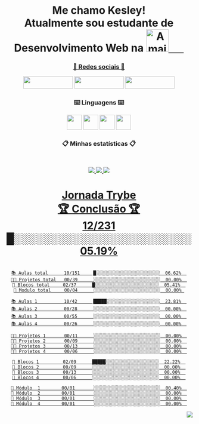  <div align = "center">

# Me chamo Kesley!<br> Atualmente sou estudante de Desenvolvimento Web na <a href="https://www.betrybe.com/"><img height="60em" src="https://i.imgur.com/Yp2a7wO.gif" align="bottom"  title="A maior escola de programação do Brasil" align="bottom"/>⠀⠀
### :iphone: Redes sociais :iphone: 
  <a href= "https://www.linkedin.com/in/kesleymuniz/" target="_blank" rel="noopener"><img src="https://img.shields.io/badge/LinkedIn-0077B5?style=for-the-badge&logo=linkedin&logoColor=white" width="133px" height="33" /></a>
  <a href= "https://www.instagram.com/kgm.raw/" target="_black"><img src="https://img.shields.io/badge/Instagram-E4405F?style=for-the-badge&logo=instagram&logoColor=white" width="133px" height="33" target="_black"/></a>
  <a href= "mailto:contato.kgmstudios@hotmail.com?subject=Hello%20again" target="_black"><img src="https://img.shields.io/badge/Gmail-D14836?style=for-the-badge&logo=gmail&logoColor=white" width="133px" height="33" target="_black"/></a> 
 
 ### :keyboard: Linguagens :keyboard:
 
  <img src="https://cdn.jsdelivr.net/gh/devicons/devicon/icons/javascript/javascript-original.svg" width="px" height="40px"/> <img src="https://cdn.jsdelivr.net/gh/devicons/devicon/icons/css3/css3-original-wordmark.svg"  width="40px" height="40px"/> <img src="https://cdn.jsdelivr.net/gh/devicons/devicon/icons/html5/html5-original-wordmark.svg" width="40px" height="40px"/> <img src="https://cdn.jsdelivr.net/gh/devicons/devicon/icons/react/react-original-wordmark.svg" width="40px" height="40px"/>

 
 ### :clipboard: Minhas estatísticas :clipboard:
&nbsp;
<p align="center">
    <a href="https://github.com/KesleyMuniz/">
        <img src="https://github-readme-stats.vercel.app/api?username=KesleyMuniz&hide=issues,prs&count_private=true&show_owner=true&show_icons=true&bg_color=0d1117&title_color=ffffff&text_color=ffffff&icon_color=db1cff&hide_border=true/" />
    </a>
    <a href="https://github.com/KesleyMuniz/">
        <img src="https://github-readme-stats.vercel.app/api/top-langs/?username=KesleyMuniz&layout=compact&count_private=true&langs_count=8&card_width=445&bg_color=0d1117&title_color=ffffff&text_color=ffffff&icon_color=db1cff&hide_border=true/" />
    </a>
    <a href="https://github.com/KesleyMuniz/">
        <img src="https://github-readme-streak-stats.herokuapp.com?user=KesleyMuniz&hide_border=true&background=0D1117&currStreakLabel=FFFFFF&sideLabels=FFFFFF&currStreakNum=FFFFFF&dates=FFFFFF&sideNums=FFFFFF&fire=db1cff&ring=db1cff&stroke=FFFFFFFF)](https://git.io/streak-stats" />
    
</p>
 
# Jornada Trybe <br> 🏆 Conclusão 🏆 <br> 12/231    █░░░░░░░░░░░░░░░░░░░░░░░░  05.19%
 
 
 ```text
 
 📚 Aulas total      10/151     █░░░░░░░░░░░░░░░░░░░░░░░░  06.62%  
 👨‍💻 Projetos total   00/39      ░░░░░░░░░░░░░░░░░░░░░░░░░  00.00%  
 🧱 Blocos total     02/37      █░░░░░░░░░░░░░░░░░░░░░░░░  05.41%  
 🤖 Modulo total     00/04      ░░░░░░░░░░░░░░░░░░░░░░░░░  00.00% 
 
 📚 Aulas 1          10/42      █████░░░░░░░░░░░░░░░░░░░░  23.81%  
 📚 Aulas 2          00/28      ░░░░░░░░░░░░░░░░░░░░░░░░░  00.00%  
 📚 Aulas 3          00/55      ░░░░░░░░░░░░░░░░░░░░░░░░░  00.00%  
 📚 Aulas 4          00/26      ░░░░░░░░░░░░░░░░░░░░░░░░░  00.00%  
 
 👨‍💻 Projetos 1       00/11      ░░░░░░░░░░░░░░░░░░░░░░░░░  00.00%  
 👨‍💻 Projetos 2       00/09      ░░░░░░░░░░░░░░░░░░░░░░░░░  00.00%  
 👨‍💻 Projetos 3       00/13      ░░░░░░░░░░░░░░░░░░░░░░░░░  00.00%  
 👨‍💻 Projetos 4       00/06      ░░░░░░░░░░░░░░░░░░░░░░░░░  00.00%  
 
 🧱 Blocos 1         02/09      █████░░░░░░░░░░░░░░░░░░░░  22.22%  
 🧱 Blocos 2         00/09      ░░░░░░░░░░░░░░░░░░░░░░░░░  00.00%  
 🧱 Blocos 3         00/13      ░░░░░░░░░░░░░░░░░░░░░░░░░  00.00%  
 🧱 Blocos 4         00/06      ░░░░░░░░░░░░░░░░░░░░░░░░░  00.00%  
 
 🤖 Módulo  1        00/01       ░░░░░░░░░░░░░░░░░░░░░░░░░  00.40%  
 🤖 Módulo  2        00/01       ░░░░░░░░░░░░░░░░░░░░░░░░░  00.00%  
 🤖 Módulo  3        00/01       ░░░░░░░░░░░░░░░░░░░░░░░░░  00.00%  
 🤖 Módulo  4        00/01       ░░░░░░░░░░░░░░░░░░░░░░░░░  00.00%  
 ```
 

<img style="float: right;" src="http://www.fullsite.com.br/images/construc.gif">
 
 </div>






